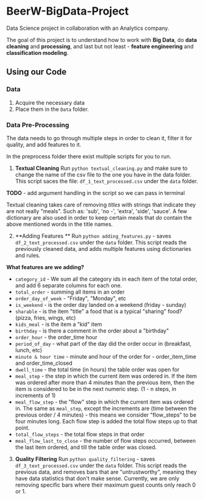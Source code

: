 # BeerW-BigData-Project

Data Science project in collaboration with an Analytics company.

The goal of this project is to understand how to work with **Big Data**, do **data cleaning** and **processing**, and last but not least - **feature engineering** and **classification modeling**.

## Using our Code

### Data

1. Acquire the necessary data
2. Place them in the `Data` folder.

### Data Pre-Processing

The data needs to go through multiple steps in order to clean it, filter it for quality, and add features to it.

In the preprocess folder there exist multiple scripts for you to run.

1. **Textual Cleaning**
Run `python textual_cleaning.py` and make sure to change the name of the csv file to the one you have in the data folder.
This script saces the file: `df_1_text_processed.csv` under the `data` folder.

**TODO** - add argument handling in the script so we can pass in terminal

Textual cleaning takes care of removing *titles* with strings that indicate they are not really "meals".
Such as: 'sub', 'no -', 'extra', 'side', 'sauce'.
A few dictionary are also used in order to keep certain meals that *do* contain the above mentioned words in the title names.

2. **Adding Features **
Run `python adding_features.py` - saves `df_2_text_processed.csv` under the `data` folder.
This script reads the previously cleaned data, and adds multiple features using dictionaries and rules.

  **What features are we adding?**
  -  `category_id` - We sum all the category ids in each item of the total order, and add 6 separate columns for each one.
  - `total_order` - summing all items in an order
  - `order_day_of_week` - "Friday", "Monday", etc
  - `is_weekend` - is the order day landed on a weekend (friday - sunday)
  - `sharable` - is the item "title" a food that is a typical "sharing" food? (pizza, fries, wings, etc)
  - `kids_meal` - is the item a "kid" item
  - `birthday` - is there a comment in the order about a "birthday"
  - `order_hour` - the order_time hour
  - `period_of_day` - what part of the day did the order occur in (breakfast, lunch, etc)
  - `minute & hour time` - minute and hour of the order for - order_item_time and order_time_closed
  - `dwell_time` - the total time (in hours) the table order was open for
  - `meal_step` - the step in which the current item was ordered in. If the item was ordered after more than 4 minutes than the previous item, then the item is considered to be in the next numeric step. (1 - n steps, in increments of 1)
  - `meal_flow_step` - the "flow" step in which the current item was ordered in. The same as `meal_step`, except the increments are (time between the previous order / 4 minutes) - this means we consider "flow_steps" to be four minutes long. Each flow step is added the total flow steps up to that point.
  - `total_flow_steps` - the total flow steps in that order
  - `meal_flow_last_to_close` - the number of flow steps occurred, between the last item ordered, and till the table order was closed.


3. **Quality Filtering**
Run `python quality_filtering` - saves `df_3_text_processed.csv` under the `data` folder.
This script reads the previous data, and removes bars that are "untrustworthy", meaning they have data statistics that don't make sense.
Currently, we are only removing specific bars where their maximum guest counts only reach 0 or 1.


